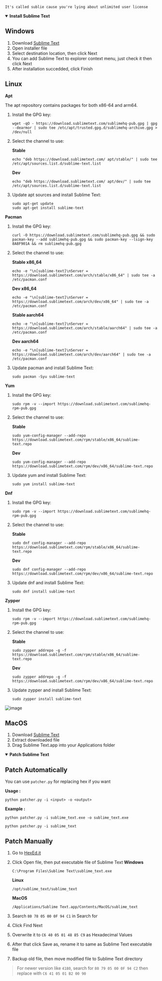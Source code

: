 ```
It's called sublie cause you're lying about unlimited user license
```

<details open>
<summary><b>Install Sublime Text</b></summary>

## Windows

1. Download [Sublime Text](https://www.sublimetext.com/download_thanks?target=win-x64)
2. Open installer file
3. Select destination location, then click Next
4. You can add Sublime Text to explorer context menu, just check it then click Next
5. After installation succedded, click Finish

## Linux

**Apt**

The apt repository contains packages for both x86-64 and arm64.

1. Install the GPG key:
    ```
    wget -qO - https://download.sublimetext.com/sublimehq-pub.gpg | gpg --dearmor | sudo tee /etc/apt/trusted.gpg.d/sublimehq-archive.gpg > /dev/null
    ```

2. Select the channel to use:

    **Stable**
    ```
    echo "deb https://download.sublimetext.com/ apt/stable/" | sudo tee /etc/apt/sources.list.d/sublime-text.list
    ```

    **Dev**
    ```
    echo "deb https://download.sublimetext.com/ apt/dev/" | sudo tee /etc/apt/sources.list.d/sublime-text.list
    ```
3. Update apt sources and install Sublime Text:

    ```
    sudo apt-get update
    sudo apt-get install sublime-text
    ```

**Pacman**

1. Install the GPG key:
    ```
    curl -O https://download.sublimetext.com/sublimehq-pub.gpg && sudo pacman-key --add sublimehq-pub.gpg && sudo pacman-key --lsign-key 8A8F901A && rm sublimehq-pub.gpg
    ```

2. Select the channel to use:

    **Stable x86_64**
    ```
    echo -e "\n[sublime-text]\nServer = https://download.sublimetext.com/arch/stable/x86_64" | sudo tee -a /etc/pacman.conf
    ```

    **Dev x86_64**
    ```
    echo -e "\n[sublime-text]\nServer = https://download.sublimetext.com/arch/dev/x86_64" | sudo tee -a /etc/pacman.conf
    ```

    **Stable aarch64**
    ```
    echo -e "\n[sublime-text]\nServer = https://download.sublimetext.com/arch/stable/aarch64" | sudo tee -a /etc/pacman.conf
    ```

    **Dev aarch64**
    ```
    echo -e "\n[sublime-text]\nServer = https://download.sublimetext.com/arch/dev/aarch64" | sudo tee -a /etc/pacman.conf
    ```

3. Update pacman and install Sublime Text:
    ```
    sudo pacman -Syu sublime-text
    ```

**Yum**

1. Install the GPG key:
    ```
    sudo rpm -v --import https://download.sublimetext.com/sublimehq-rpm-pub.gpg
    ```

2. Select the channel to use:

    **Stable**
    ```
    sudo yum-config-manager --add-repo https://download.sublimetext.com/rpm/stable/x86_64/sublime-text.repo
    ```

    **Dev**
    ```
    sudo yum-config-manager --add-repo https://download.sublimetext.com/rpm/dev/x86_64/sublime-text.repo
    ```
3. Update yum and install Sublime Text:

    ```
    sudo yum install sublime-text
    ```

**Dnf**

1. Install the GPG key:
    ```
    sudo rpm -v --import https://download.sublimetext.com/sublimehq-rpm-pub.gpg
    ```

2. Select the channel to use:

    **Stable**
    ```
    sudo dnf config-manager --add-repo https://download.sublimetext.com/rpm/stable/x86_64/sublime-text.repo
    ```

    **Dev**
    ```
    sudo dnf config-manager --add-repo https://download.sublimetext.com/rpm/dev/x86_64/sublime-text.repo
    ```
3. Update dnf and install Sublime Text:

    ```
    sudo dnf install sublime-text
    ```

**Zypper**

1. Install the GPG key:
    ```
    sudo rpm -v --import https://download.sublimetext.com/sublimehq-rpm-pub.gpg
    ```

2. Select the channel to use:

    **Stable**
    ```
    sudo zypper addrepo -g -f https://download.sublimetext.com/rpm/stable/x86_64/sublime-text.repo
    ```

    **Dev**
    ```
    sudo zypper addrepo -g -f https://download.sublimetext.com/rpm/dev/x86_64/sublime-text.repo
    ```
3. Update zypper and install Sublime Text:

    ```
    sudo zypper install sublime-text
    ```
![image](https://github.com/user-attachments/assets/83adf1dd-ff85-49fa-a205-5444a9f8c58d)


## MacOS

1. Download [Sublime Text](https://www.sublimetext.com/download_thanks?target=mac)
2. Extract downloaded file
3. Drag Sublime Text.app into your Applications folder

</details>
<details open>
<summary><b>Patch Sublime Text</b></summary>

## Patch Automatically

You can use ```patcher.py``` for replacing hex if you want

**Usage :**
```
python patcher.py -i <input> -o <output>
```
**Example :**
```
python patcher.py -i sublime_text.exe -o sublime_text.exe
```
```
python patcher.py -i sublime_text
```




## Patch Manually

1. Go to [HexEd.it](https://hexed.it/)
2. Click Open file, then put executable file of Sublime Text
    **Windows**
    ```
    C:\Program Files\Sublime Text\sublime_text.exe
    ```

    **Linux**
    ```
    /opt/sublime_text/sublime_text
    ```

    **MacOS**
    ```
    /Applications/Sublime Text.app/Contents/MacOS/sublime_text
    ```

3. Search `80 78 05 00 0F 94 C1` in Search for
4. Click Find Next
5. Overwrite it to `C6 40 05 01 48 85 C9` as Hexadecimal Values
6. After that click Save as, rename it to same as Sublime Text executable file
7. Backup old file, then move modified file to Sublime Text directory

> For newer version like `4180`, search for `80 79 05 00 0F 94 C2` then replace with `C6 41 05 01 B2 00 90`

</details>
